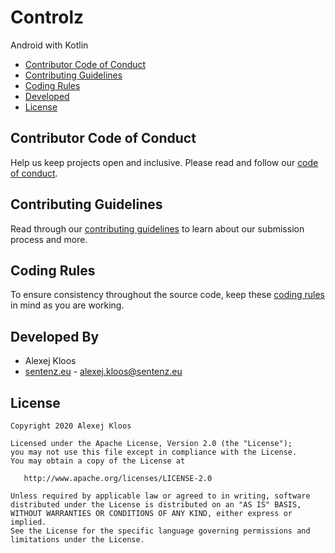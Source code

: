 # Controlz
Android with Kotlin

- [Contributor Code of Conduct](#coc)
- [Contributing Guidelines](#cont)
- [Coding Rules](#rules)
- [Developed](#dev)
- [License](#lic)
 
## <a name="coc"></a> Contributor Code of Conduct
Help us keep projects open and inclusive. Please read and follow our [code of conduct](https://github.com/Sentenz/general/blob/main/CODE_OF_CONDUCT.md).

## <a name="cont"></a> Contributing Guidelines
Read through our [contributing guidelines](https://github.com/Sentenz/general/blob/main/CONTRIBUTING.md) to learn about our submission process and more.

## <a name="rules"></a> Coding Rules
To ensure consistency throughout the source code, keep these [coding rules](https://github.com/Sentenz/general/blob/main/CODING_RULE.md) in mind as you are working.

## <a name="dev"></a> Developed By
* Alexej Kloos
* [sentenz.eu](http://sentenz.eu) - <alexej.kloos@sentenz.eu>
 
## <a name="lic"></a> License
    Copyright 2020 Alexej Kloos

    Licensed under the Apache License, Version 2.0 (the "License");
    you may not use this file except in compliance with the License.
    You may obtain a copy of the License at

       http://www.apache.org/licenses/LICENSE-2.0

    Unless required by applicable law or agreed to in writing, software
    distributed under the License is distributed on an "AS IS" BASIS,
    WITHOUT WARRANTIES OR CONDITIONS OF ANY KIND, either express or implied.
    See the License for the specific language governing permissions and
    limitations under the License.
